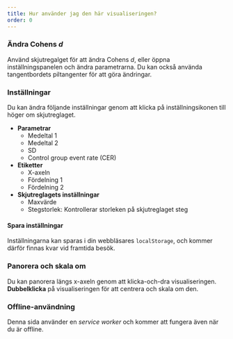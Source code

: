 ```yaml
---
title: Hur använder jag den här visualiseringen?
order: 0
---
```


### Ändra Cohens *d*
Använd skjutregalget för att ändra Cohens *d*, eller öppna inställningspanelen och ändra parametrarna. Du kan också använda tangentbordets piltangenter för att göra ändringar.

### Inställningar
Du kan ändra följande inställningar genom att klicka på inställningsikonen till höger om skjutreglaget.

* **Parametrar**
    + Medeltal 1
    + Medeltal 2
    + SD
    + Control group event rate (CER)
* **Etiketter**
    + X-axeln
    + Fördelning 1
    + Fördelning 2
* **Skjutreglagets inställningar**
    + Maxvärde
    + Stegstorlek: Kontrollerar storleken på skjutreglaget steg

#### Spara inställningar
Inställningarna kan sparas i din webbläsares `localStorage`, och kommer därför finnas kvar vid framtida besök.

### Panorera och skala om
Du kan panorera längs x-axeln genom att klicka-och-dra visualiseringen. **Dubbelklicka** på visualiseringen för att centrera och skala om den.

### Offline-användning
Denna sida använder en *service worker* och kommer att fungera även när du är offline.

